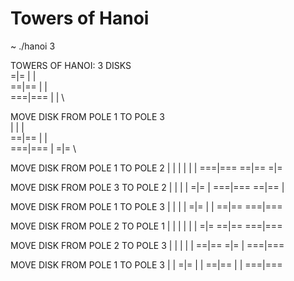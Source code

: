 # Towers of Hanoi

~ ./hanoi 3

TOWERS OF HANOI: 3 DISKS \
  =|=      |       |     \
 ==|==     |       |     \
===|===    |       |     \

MOVE DISK FROM POLE 1 TO POLE 3 \
   |       |       |            \
 ==|==     |       |            \
===|===    |      =|=           \

MOVE DISK FROM POLE 1 TO POLE 2
   |       |       |
   |       |       |
===|===  ==|==    =|=

MOVE DISK FROM POLE 3 TO POLE 2
   |       |       |
   |      =|=      |
===|===  ==|==     |

MOVE DISK FROM POLE 1 TO POLE 3
   |       |       |
   |      =|=      |
   |     ==|==  ===|===

MOVE DISK FROM POLE 2 TO POLE 1
   |       |       |
   |       |       |
  =|=    ==|==  ===|===

MOVE DISK FROM POLE 2 TO POLE 3
   |       |       |
   |       |     ==|==
  =|=      |    ===|===

MOVE DISK FROM POLE 1 TO POLE 3
   |       |      =|=
   |       |     ==|==
   |       |    ===|===
